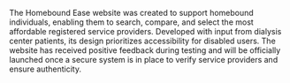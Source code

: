 The Homebound Ease website was created to support homebound individuals, enabling them to search, compare, and select the most affordable registered service providers. 
Developed with input from dialysis center patients, its design prioritizes accessibility for disabled users. The website has received positive feedback during testing and 
will be officially launched once a secure system is in place to verify service providers and ensure authenticity.
